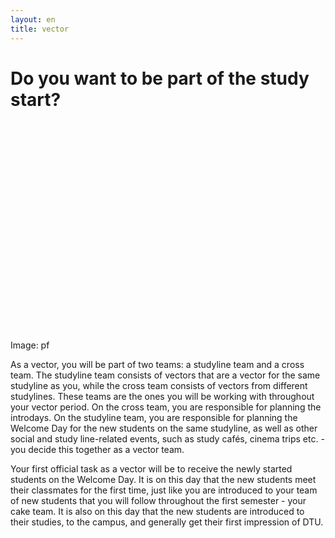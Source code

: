 ```yaml
---
layout: en
title: vector
---
```


<h1>Do you want to be part of the study start?</h1>

<div id="poster-image" style="height: 335px; background-image: url('/static/img/vektorer2.jpg');">
</div>

<p>Image: pf </p>


<p>
As a vector, you will be part of two teams: a studyline team and a cross team. The studyline team consists of vectors that are a vector for the same studyline as you, while the cross team consists of vectors from different studylines. These teams are the ones you will be working with throughout your vector period. On the cross team, you are responsible for planning the introdays. On the studyline team, you are responsible for planning the Welcome Day for the new students on the same studyline, as well as other social and study line-related events, such as study cafés, cinema trips etc. - you decide this together as a vector team.
</p>

<p>
Your first official task as a vector will be to receive the newly started students on the Welcome Day. It is on this day that the new students meet their classmates for the first time, just like you are introduced to your team of new students that you will follow throughout the first semester - your cake team. It is also on this day that the new students are introduced to their studies, to the campus, and generally get their first impression of DTU.
</p>


